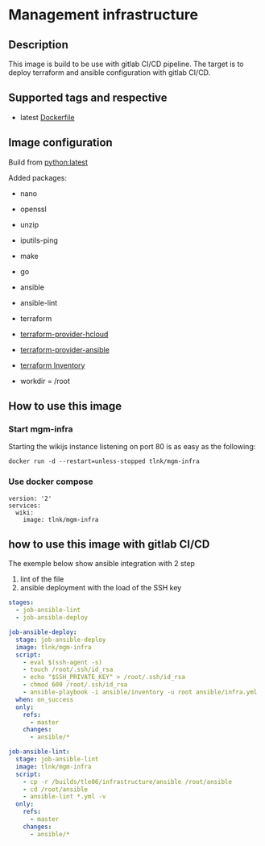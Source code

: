 # Management infrastructure

## Description

This image is build to be use with gitlab CI/CD pipeline. The target is to deploy terraform and ansible configuration with gitlab CI/CD.

## Supported tags and respective

* latest [Dockerfile](https://github.com/tle06/docker-wikijs/blob/master/Dockerfile)

## Image configuration

Build from [python:latest](https://hub.docker.com/_/python)

Added packages:

* nano
* openssl
* unzip
* iputils-ping
* make
* go
* ansible
* ansible-lint
* terraform
* [terraform-provider-hcloud](https://github.com/terraform-providers/terraform-provider-hcloud)
* [terraform-provider-ansible](https://github.com/nbering/terraform-provider-ansible/)
* [terraform Inventory](https://github.com/nbering/terraform-inventory)

* workdir = /root

## How to use this image

### Start mgm-infra

Starting the wikijs instance listening on port 80 is as easy as the following:

``` Docker
docker run -d --restart=unless-stopped tlnk/mgm-infra
```

### Use docker compose

``` Docker
version: '2'
services:
  wiki:
    image: tlnk/mgm-infra
```

## how to use this image with gitlab CI/CD

The exemple below show ansible integration with 2 step

1. lint of the file
2. ansible deployment with the load of the SSH key

```yml
stages:
  - job-ansible-lint
  - job-ansible-deploy

job-ansible-deploy:
  stage: job-ansible-deploy
  image: tlnk/mgm-infra
  script:
    - eval $(ssh-agent -s)
    - touch /root/.ssh/id_rsa
    - echo "$SSH_PRIVATE_KEY" > /root/.ssh/id_rsa
    - chmod 600 /root/.ssh/id_rsa
    - ansible-playbook -i ansible/inventory -u root ansible/infra.yml
  when: on_success
  only:
    refs:
      - master
    changes:
      - ansible/*

job-ansible-lint:
  stage: job-ansible-lint
  image: tlnk/mgm-infra
  script:
    - cp -r /builds/tle06/infrastructure/ansible /root/ansible
    - cd /root/ansible
    - ansible-lint *.yml -v
  only:
    refs:
      - master
    changes:
      - ansible/*
```
